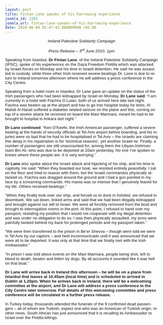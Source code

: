 ```yaml
---
layout: post
title: Fintan Lane speaks of his harrowing experience
joomla_id: 1203
joomla_url: fintan-lane-speaks-of-his-harrowing-experience
date: 2010-06-04 02:47:43.000000000 +02:00
---
```

<p><span style="font-family: Arial; font-size: 10pt;" lang="EN-IE"> </span></p>
<p style="text-align: center;" align="center"><em><span style="font-family: Arial; font-size: 10pt;" lang="EN-IE">Ireland</span></em><em><span style="font-family: Arial; font-size: 10pt;" lang="EN-IE"> </span></em><em><span style="font-family: Arial; font-size: 10pt;" lang="EN-IE">Palestine</span></em><em><span style="font-family: Arial; font-size: 10pt;" lang="EN-IE"> Solidarity Campaign</span></em></p>
<p style="text-align: center;" align="center"><em><span style="font-family: Arial; font-size: 10pt;" lang="EN-IE"> </span></em></p>
<p style="text-align: center;" align="center"><em><span style="font-family: Arial; font-size: 10pt;" lang="EN-IE">Press Release </span></em><em><span style="font-family: Arial; font-size: 10pt;" lang="EN-IE">– 3<sup>rd</sup> June 2010</span></em><em><span style="font-family: Arial; font-size: 10pt;" lang="EN-IE">, </span></em><em><span style="font-family: Arial; font-size: 10pt;" lang="EN-IE">1pm</span></em><em><span style="font-family: Arial; font-size: 10pt;" lang="EN-IE"> </span></em></p>
<p><span style="font-family: Arial; font-size: 10pt;" lang="EN-IE"> </span></p>
<p><span style="font-family: Arial; font-size: 10pt;" lang="EN-IE">Speaking from </span><span style="font-family: Arial; font-size: 10pt;" lang="EN-IE">Istanbul</span><span style="font-family: Arial; font-size: 10pt;" lang="EN-IE">, <strong>Dr Fintan Lane</strong>, of the Ireland Palestine Solidarity Campaign (IPSC), spoke of his experiences on the Gaza Freedom Flotilla which was attacked by Israeli forces on Monday and his time in Israeli detention. He said he was assaulted in custody, while three other Irish received severe beatings Dr. Lane is due to return to </span><span style="font-family: Arial; font-size: 10pt;" lang="EN-IE">Ireland</span><span style="font-family: Arial; font-size: 10pt;" lang="EN-IE"> tomorrow afternoon where he will address a press conference in the City Centre. </span><span style="font-family: Arial; font-size: 10pt;" lang="EN-IE"> </span><span style="font-family: Arial; font-size: 10pt;" lang="EN-IE"><br /></span></p>
<p><span style="font-family: Arial; font-size: 10pt;" lang="EN-IE"> </span></p>
<p><span style="font-family: Arial; font-size: 10pt;" lang="EN-IE">Speaking from a hotel room in </span><span style="font-family: Arial; font-size: 10pt;" lang="EN-IE">Istanbul</span><span style="font-family: Arial; font-size: 10pt;" lang="EN-IE">, Dr Lane gave an update on the status of the Irish passengers who had been kidnapped by </span><span style="font-family: Arial; font-size: 10pt;" lang="EN-IE">Israel</span><span style="font-family: Arial; font-size: 10pt;" lang="EN-IE"> on Monday. </span><strong><span style="font-family: Arial; font-size: 10pt;" lang="EN-IE">Dr Lane said</span></strong><span style="font-family: Arial; font-size: 10pt;" lang="EN-IE">: “I am currently in a hotel with Fiachra O Luian, both of us arrived here late last night. Fiachra was beaten up at the airport and has to go into hospital today for tests. Al Mahdi Al Harati suffered a diabetes related seizure on the plane and this, coming on top of a severe attack he received on board the Mavi Marmara, meant he had to be brought to hospital in </span><span style="font-family: Arial; font-size: 10pt;" lang="EN-IE">Ankara</span><span style="font-family: Arial; font-size: 10pt;" lang="EN-IE"> last night.” </span></p>
<p><span style="font-family: Arial; font-size: 10pt;" lang="EN-IE"> </span></p>
<p><strong><span style="font-family: Arial; font-size: 10pt;" lang="EN-IE">Dr Lane continued</span></strong><span style="font-family: Arial; font-size: 10pt;" lang="EN-IE">: “Ken O’Keefe, the Irish-American passenger, suffered a severe beating at the hands of security officials at Tel Aviv airport before boarding, and his injuries were so bad that he had to be hospitalised in Tel Aviv – the Israelis are claiming this delay in his repatriation is for ‘technical reasons’, yet another Israeli lie. Finally, a number of passengers are still unaccounted for, among them the Libyan-Irishman Isam Bin Ali, who was due to be deported at </span><span style="font-family: Arial; font-size: 10pt;" lang="EN-IE">10am</span><span style="font-family: Arial; font-size: 10pt;" lang="EN-IE"> yesterday. No one I’ve spoken to knows where these people are, it is very worrying.”</span></p>
<p><span style="font-family: Arial; font-size: 10pt;" lang="EN-IE"> </span></p>
<p><strong><span style="font-family: Arial; font-size: 10pt;" lang="EN-IE">Dr Lane</span></strong><span style="font-family: Arial; font-size: 10pt;" lang="EN-IE"> also spoke about the Israeli attack and hijacking of his ship, and his time is captivity. He said: “When they boarded our boat, we resisted entirely peacefully. I sat on the floor and tried to reason with them, but the Israeli commandos physically attacked us. Fiachra was dragged around the ground and I had a gun pointed in my face by a screaming commando. His mania was so intense that I genuinely feared for my life. Others received beatings.”</span></p>
<p><span style="font-family: Arial; font-size: 10pt;" lang="EN-IE"> </span></p>
<p><span style="font-family: Arial; font-size: 10pt;" lang="EN-IE">“When they finally took over our ship, and forced us to dock in </span><span style="font-family: Arial; font-size: 10pt;" lang="EN-IE">Ashdod</span><span style="font-family: Arial; font-size: 10pt;" lang="EN-IE">, we refused to disembark. We sat down, linked arms and said that we had been illegally kidnapped and brought against our will to </span><span style="font-family: Arial; font-size: 10pt;" lang="EN-IE">Israel</span><span style="font-family: Arial; font-size: 10pt;" lang="EN-IE">. We were all forcibly removed from the boat and brought to interrogation rooms in the port. At this point, I refused to hand over my passport, restating my position that I would not cooperate with my illegal detention and was under no obligation to do so. I was then physically assaulted, my arms were painfully twisted behind my back for prolonged periods and my passport taken.” </span></p>
<p><span style="font-family: Arial; font-size: 10pt;" lang="EN-IE"> </span></p>
<p><span style="font-family: Arial; font-size: 10pt;" lang="EN-IE">“We were then transferred to the prison in Be’er Shevva – though were told we were in Tel Aviv by our captors – and held incommunicado until it was announced that we were all to be deported. It was only at that time that we finally met with the Irish Ambassador.”<br /><br />”In prison I was told about events on the Mavi Marmara, people being shot, left to bleed to death, <span> </span>beaten and bitten by dogs. By all accounts it sounded like it was hell on that boat.”</span></p>
<p><span style="font-family: Arial; font-size: 10pt;" lang="EN-IE"> </span></p>
<p><strong><span style="font-family: Arial; font-size: 10pt;" lang="EN-IE">Dr Lane will arrive back in </span></strong><strong><span style="font-family: Arial; font-size: 10pt;" lang="EN-IE">Ireland</span></strong><strong><span style="font-family: Arial; font-size: 10pt;" lang="EN-IE"> this afternoon – he will be on a plane from </span></strong><strong><span style="font-family: Arial; font-size: 10pt;" lang="EN-IE">Istanbul</span></strong><strong><span style="font-family: Arial; font-size: 10pt;" lang="EN-IE"> that leaves at </span></strong><strong><span style="font-family: Arial; font-size: 10pt;" lang="EN-IE">10.45am (local time) and is scheduled to arrived in Dublin at 1.20pm</span></strong><strong><span style="font-family: Arial; font-size: 10pt;" lang="EN-IE">. When he arrives back in </span></strong><strong><span style="font-family: Arial; font-size: 10pt;" lang="EN-IE">Ireland</span></strong><strong><span style="font-family: Arial; font-size: 10pt;" lang="EN-IE">, there will be a welcoming committee at the airport, and Dr Lane will address a press conference in the City Centre later tomorrow. Full details of this welcoming committee and press conference will be circulated in a further press release.<br /></span></strong><span style="font-family: Arial; font-size: 10pt;" lang="EN-IE"><br /></span><span style="font-family: Arial; font-size: 10pt;" lang="EN-IE">In </span><span style="font-family: Arial; font-size: 10pt;" lang="EN-IE">Turkey</span><span style="font-family: Arial; font-size: 10pt;" lang="EN-IE"> today, thousands attended the funerals of the 9 confirmed dead passengers – all of whom are Turkish, expect one who was an American of Turkish origin. In other news, South African has just announced that it is recalling its Ambassador to </span><span style="font-family: Arial; font-size: 10pt;" lang="EN-IE">Israel</span><span style="font-family: Arial; font-size: 10pt;" lang="EN-IE"> over the Flotilla killings.</span></p>
<p><span style="font-family: Arial; font-size: 10pt;" lang="EN-IE"> </span></p>
<p><strong><span style="font-family: Arial; font-size: 10pt;" lang="EN-IE"><br /></span></strong><span style="font-family: Arial; font-size: 10pt;" lang="EN-IE"></span></p>
<p><span style="font-family: Arial; font-size: 10pt;" lang="EN-IE"> </span></p>
